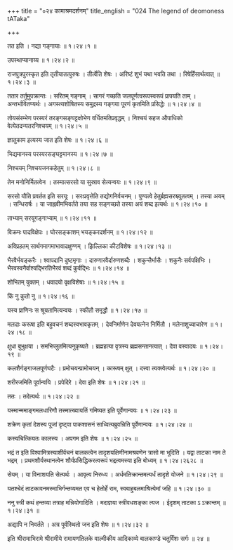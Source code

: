 +++
title = "०२४ कामाश्रमदर्शनम्"
title_english = "024 The legend of deomoness tATaka"

+++


तत इति । नद्या गङ्गायाः  ॥  १।२४।१  ॥   

  

उपस्थाप्यानाय्य  ॥  १।२४।२  ॥   

  

राजपुत्रपुरस्कृत इति तृतीयातत्पुरुषः । तीर्त्वेति शेषः । अरिष्टं शुभं
यथा भवति तथा । रिषेर्हिंसार्थत्वात्  ॥  १।२४।३  ॥   

  

ततार तर्तुमुपक्रान्तः । सरितम् गङ्गाम् । सागरं गच्छति
जलपूर्णत्वरूपस्वरूपं प्रापयति ताम् । अन्तर्भावितण्यर्थः ।
अगस्त्यशोषितस्य समुद्रस्य गङ्गया पूरणं कृतमिति प्रसिद्धेः  ॥  १।२४।४  ॥   

  

तोयसंरम्भेण परस्परं तरङ्गसङ्घट्टक्षोभेण वर्धितमतिप्रवृद्धम् । निश्चयं
सहज औपाधिको वेत्येतदन्यतरनिश्चयम्  ॥  १।२४।५  ॥   

  

ज्ञातुकाम इत्यस्य जात इति शेषः  ॥  १।२४।६  ॥   

  

भिद्यमानस्य परस्परसङ्घट्टमानस्य  ॥  १।२४।७  ॥   

  

निश्चयम् निश्चयजनकहेतुम्  ॥  १।२४।८  ॥   

  

तेन मनोनिर्मितत्वेन । तस्मात्सरसो या सुस्राव सेत्यन्वयः  ॥  १।२४।९  ॥   

  

सरसो यौति प्रवर्तत इति सरयूः । सरःप्रवृत्तेति तद्योगनिर्वचनम् ।
पुण्यत्वे हेतुर्ब्रह्मसरश्च्युतत्वम् । तस्या अयम् । सन्धिरार्षः । या
जाह्नवीमभिवर्तते तया सह सङ्गच्छते तस्या अयं शब्द इत्यर्थः  ॥  १।२४।१०
 ॥   

  

ताभ्याम् सरयूगङ्गाभ्याम्  ॥  १।२४।११  ॥   

  

विक्रमः पादविक्षेपः । घोरसङ्काशम् भयङ्करदर्शनम्  ॥  १।२४।१२  ॥   

  

अविप्रहतम् सार्थगमागमाभावादक्षुण्णम् । झिल्लिका कीटविशेषः  ॥  १।२४।१३
 ॥   

  

भैरवैर्भयङ्करैः । श्वापदानि दुष्टमृगाः । दारुणारवैर्दारुणशब्दैः ।
शकुन्तैर्भासैः । शकुनैः सर्वपक्षिभिः । भैरवस्वनैर्वाश्यद्भिरतिभैरवं
शब्दं कुर्वद्भिः  ॥  १।२४।१४  ॥   

  

शोभितम् युक्तम् । धवादयो वृक्षविशेषाः  ॥  १।२४।१५  ॥   

  

किं नु कुतो नु  ॥  १।२४।१६  ॥   

  

यस्य प्राणिनः स श्रूयतामित्यन्वयः । स्फीतौ समृद्धौ  ॥  १।२४।१७  ॥   

  

मलदाः करूषा इति बहुवचनं शब्दस्वभावकृतम् । देवनिर्माणेन देवयत्नेन
निर्मितौ । मलेनाशुच्याचारेण  ॥  १।२४।१८  ॥   

  

क्षुधा बुभुक्षया । समभिप्लुतमित्यनुकृष्यते । ब्रह्महत्या वृत्रस्य
ब्रह्मसन्तानत्वात् । देवा वस्वादयः  ॥  १।२४।१९  ॥   

  

कलशैर्गङ्गाजलपूर्णघटैः । प्रमोचयन्प्रामोचयन् । कारूषम् क्षुत् । दत्त्वा
त्यक्त्वेत्यर्थः  ॥  १।२४।२०  ॥   

  

शरीरजमिति पूर्वान्वयि । प्रपेदिरे । देवा इति शेषः  ॥  १।२४।२१  ॥   

  

ततः । तदेत्यर्थः  ॥  १।२४।२२  ॥   

  

यस्मान्ममाङ्गमलधारिणौ तस्मात्ख्वायतिं गमिष्यत इति पूर्वेणान्वयः  ॥ 
१।२४।२३  ॥   

  

शक्रेण कृतां देशस्य पूजां दृष्ट्वा पाकशासनं साध्वित्यब्रुवन्निति
पूर्वेणान्वयः  ॥  १।२४।२४  ॥   

  

कस्यचित्कियतः कालस्य । अपगम इति शेषः  ॥  १।२४।२५  ॥   

  

भद्रं त इति विश्वामित्रस्याशीर्वचनं बालकत्वेन तादृशयक्षिणीनामश्रवणेन
त्रासो मा भूदिति । यद्वा ताटका नाम ते भद्रम् । प्रथमशौर्यस्थानत्वेन
शौर्यप्रसिद्धिकरत्वरूपं भद्रत्वमस्या इति बोध्यम्  ॥  १।२४।२६२८  ॥   

  

सेयम् । या विनाशयति सेत्यर्थः । आवृत्य निरुध्य । अर्धमतिक्रान्तमत्यर्धं
तादृशे योजने  ॥  १।२४।२९  ॥   

  

यतश्चेदं ताटकावनमस्माभिर्गन्तव्यमत एव च हेतोर्हे राम,
स्वबाहुबलमाश्रित्येमां जहि  ॥  १।२४।३०  ॥   

  

ननु स्त्री कथं हन्तव्या तत्राह मन्नियोगादिति । मदाज्ञया स्त्रीवधशङ्का
त्यज । ईदृशम् ताटका ऽ ऽक्रान्तम्  ॥  १।२४।३१  ॥   

  

अद्यापि न निवर्तते । अत्र पूर्वस्थितो जन इति शेषः  ॥  १।२४।३२  ॥   

  

इति श्रीरामाभिरामे श्रीरामीये रामायणतिलके वाल्मीकीय आदिकाव्ये बालकाण्डे
चतुर्विंशः सर्गः  ॥  २४  ॥   

  


